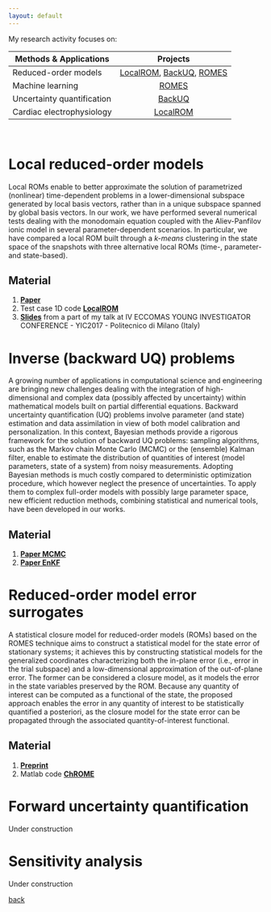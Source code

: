 ```yaml
---
layout: default
---
```


My research activity focuses on:

| Methods & Applications        | Projects           |
| ------------- |:-------------:|
| Reduced-order models      | [LocalROM](#headROM), [BackUQ](#headBUQ), [ROMES](#headROMES) |
| Machine learning     |   [ROMES](#headROMES)     |
| Uncertainty quantification | [BackUQ](#headBUQ)     |
| Cardiac electrophysiology  | [LocalROM](#headROM)      |

&nbsp;


# <a name="headLROM"></a>Local reduced-order models

Local ROMs enable to better approximate the solution of parametrized (nonlinear) time-dependent problems in a lower-dimensional subspace generated by local basis vectors, rather than in a unique subspace spanned by global basis vectors. In our work, we have performed several numerical tests dealing with the monodomain equation coupled with the Aliev-Panfilov ionic model in several parameter-dependent scenarios. In particular, we have compared a local ROM built through a *k-means* clustering in the state space of the snapshots with three alternative local ROMs (time-, parameter- and state-based).

## Material
1. [**Paper**](https://www.sciencedirect.com/science/article/pii/S0045782518303001)
2. Test case 1D code [**LocalROM**](https://stefanopagani.github.io/LocalROM/)
3. [**Slides**](/Slides/SlideYIC_opt.pdf) from a part of my talk at IV ECCOMAS YOUNG INVESTIGATOR CONFERENCE - YIC2017 - Politecnico di Milano (Italy)

# <a name="headBUQ"></a>Inverse (backward UQ) problems

A growing number of applications in computational science and engineering are bringing new challenges dealing with the integration of high-dimensional and complex data (possibly affected by uncertainty) within mathematical models built on partial differential equations.
Backward uncertainty quantification (UQ) problems involve parameter (and state) estimation and data assimilation in view of both model calibration and personalization. In this context, Bayesian methods provide a rigorous framework for the solution of backward UQ problems: sampling algorithms, such as the Markov chain Monte Carlo (MCMC) or the (ensemble) Kalman filter, enable to estimate the distribution of quantities of interest (model parameters, state of a system) from noisy measurements. Adopting Bayesian methods is much costly compared to deterministic optimization procedure, which however neglect the presence of uncertainties. To apply them to complex full-order models with possibly large parameter space, new efficient reduction methods, combining statistical and numerical tools, have been developed in our works.


## Material
1. [**Paper MCMC**](https://epubs.siam.org/doi/abs/10.1137/140995817)
2. [**Paper EnKF**](https://epubs.siam.org/doi/abs/10.1137/16M1078598)

# <a name="headROMES"></a>Reduced-order model error surrogates

A statistical closure model for reduced-order models (ROMs) based on the ROMES technique aims to construct a statistical model for the state error of stationary systems; it achieves this by constructing statistical models for the generalized coordinates characterizing both the in-plane error (i.e., error in the trial subspace) and a low-dimensional approximation of the out-of-plane error. The former can be considered a closure model, as it models the error in the state variables preserved by the ROM. Because any quantity of interest can be computed as a functional of the state, the proposed approach enables the error in any quantity of interest to be statistically quantified a posteriori, as the closure model for the state error can be propagated through the associated quantity-of-interest functional.

## Material
1. [**Preprint**](https://arxiv.org/pdf/1901.02792.pdf)
2. Matlab code [**ChROME**](https://stefanopagani.github.io/ChROME/)

# Forward uncertainty quantification

Under construction

# Sensitivity analysis

Under construction



[back](./)
